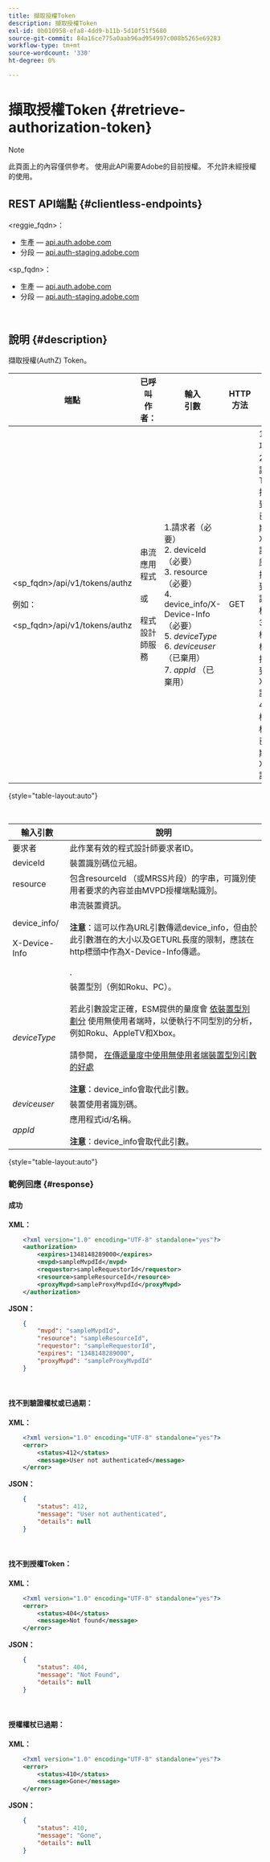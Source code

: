 ```yaml
---
title: 擷取授權Token
description: 擷取授權Token
exl-id: 0b010958-efa8-4dd9-b11b-5d10f51f5680
source-git-commit: 84a16ce775a0aab96ad954997c008b5265e69283
workflow-type: tm+mt
source-wordcount: '330'
ht-degree: 0%

---
```


# 擷取授權Token {#retrieve-authorization-token}

>[!NOTE]
>
>此頁面上的內容僅供參考。 使用此API需要Adobe的目前授權。 不允許未經授權的使用。

## REST API端點 {#clientless-endpoints}

&lt;reggie_fqdn>：

* 生產 —  [api.auth.adobe.com](http://api.auth.adobe.com/)
* 分段 —  [api.auth-staging.adobe.com](http://api.auth-staging.adobe.com/)

&lt;sp_fqdn>：

* 生產 —  [api.auth.adobe.com](http://api.auth.adobe.com/)
* 分段 —  [api.auth-staging.adobe.com](http://api.auth-staging.adobe.com/)

</br>

## 說明 {#description}

擷取授權(AuthZ) Token。


| 端點 | 已呼叫  </br>作者： | 輸入   </br>引數 | HTTP  </br>方法 | 回應 | HTTP  </br>回應 |
| --- | --- | --- | --- | --- | --- |
| &lt;sp_fqdn>/api/v1/tokens/authz</br></br>例如：</br></br>&lt;sp_fqdn>/api/v1/tokens/authz | 串流應用程式</br></br>或</br></br>程式設計師服務 | 1.請求者（必要）</br>2.  deviceId （必要）</br>3.  resource （必要）</br>4.  device_info/X-Device-Info （必要）</br>5.  _deviceType_</br> 6.  _deviceuser_ （已棄用）</br>7.  _appId_ （已棄用） | GET | 1.成功</br>2.  驗證Token  </br>    找不到或已過期：   </br>    XML說明原因  </br>    找不到驗證權杖的</br>3.  授權權杖  </br>    找不到：  </br>    XML說明</br>4.  授權權杖  </br>    已過期：  </br>    XML說明 | 200 — 成功  </br>412 — 無AuthN</br></br>404 — 無AuthZ</br></br>410 - AuthZ已過期 |

{style="table-layout:auto"}

</br>

| 輸入引數 | 說明 |
| --- | --- |
| 要求者 | 此作業有效的程式設計師要求者ID。 |
| deviceId | 裝置識別碼位元組。 |
| resource | 包含resourceId （或MRSS片段）的字串，可識別使用者要求的內容並由MVPD授權端點識別。 |
| device_info/</br></br>X-Device-Info | 串流裝置資訊。</br></br>**注意**：這可以作為URL引數傳遞device_info，但由於此引數潛在的大小以及GETURL長度的限制，應該在http標頭中作為X-Device-Info傳遞。 </br></br><!--See the full details in [Passing Device and Connection Information](http://tve.helpdocsonline.com/passing-device-information)-->. |
| _deviceType_ | 裝置型別（例如Roku、PC）。</br></br>若此引數設定正確，ESM提供的量度會 [依裝置型別劃分](/help/authentication/entitlement-service-monitoring-overview.md#clientless_device_type) 使用無使用者端時，以便執行不同型別的分析，例如Roku、AppleTV和Xbox。</br></br>請參閱， [在傳遞量度中使用無使用者端裝置型別引數的好處&#x200B;](/help/authentication/benefits-of-using-the-clientless-devicetype-parameter-in-pass-metrics.md)</br></br>**注意**：device_info會取代此引數。 |
| _deviceuser_ | 裝置使用者識別碼。 |
| _appId_ | 應用程式id/名稱。 </br></br>**注意**：device_info會取代此引數。 |

{style="table-layout:auto"}


### 範例回應 {#response}



#### 成功

**XML：**

```XML
    <?xml version="1.0" encoding="UTF-8" standalone="yes"?>
    <authorization>
        <expires>1348148289000</expires>
        <mvpd>sampleMvpdId</mvpd>
        <requestor>sampleRequestorId</requestor>
        <resource>sampleResourceId</resource>
        <proxyMvpd>sampleProxyMvpdId</proxyMvpd>
    </authorization>
```



**JSON：**

```JSON
    {
        "mvpd": "sampleMvpdId",
        "resource": "sampleResourceId",
        "requestor": "sampleRequestorId",
        "expires": "1348148289000",
        "proxyMvpd": "sampleProxyMvpdId"
    }
```

</br>


#### 找不到驗證權杖或已過期：

**XML：**

```XML
    <?xml version="1.0" encoding="UTF-8" standalone="yes"?>
    <error>
        <status>412</status>
        <message>User not authenticated</message>
    </error>
```



**JSON：**

```JSON
    {
        "status": 412,
        "message": "User not authenticated",
        "details": null
    }
```

</br>


#### 找不到授權Token：

**XML：**

```XML
    <?xml version="1.0" encoding="UTF-8" standalone="yes"?>
    <error>
        <status>404</status>
        <message>Not found</message>
    </error>
```



**JSON：**

```JSON
    {
        "status": 404,
        "message": "Not Found",
        "details": null
    }
```

</br>



#### 授權權杖已過期：

**XML：**

```XML
    <?xml version="1.0" encoding="UTF-8" standalone="yes"?>
    <error>
        <status>410</status>
        <message>Gone</message>
    </error>
```



**JSON：**

```JSON
    {
        "status": 410,
        "message": "Gone",
        "details": null
    }
```
